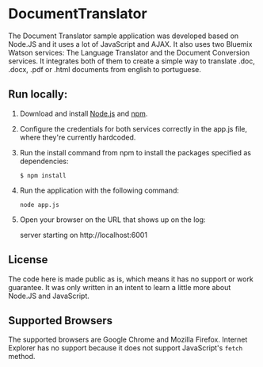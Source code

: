 # DocumentTranslator
The Document Translator sample application was developed based on Node.JS and it uses a lot of JavaScript and AJAX. It also uses two Bluemix Watson services: The Language Translator and the Document Conversion services. It integrates both of them to create a simple way to translate .doc, .docx, .pdf or .html documents from english to portuguese.

## Run locally:


1. Download and install [Node.js](http://nodejs.org/) and [npm](https://www.npmjs.com/).


2. Configure the credentials for both services correctly in the app.js file, where they're currently hardcoded.

3. Run the install command from npm to install the packages specified as dependencies:
 
	```node
    $ npm install
    ```

4. Run the application with the following command:

    ```node
    node app.js
    ```
	
5. Open your browser on the URL that shows up on the log:

    server starting on http://localhost:6001

## License

The code here is made public as is, which means it has no support or work guarantee. It was only written in an intent to learn a little more about Node.JS and JavaScript.
	

## Supported Browsers

The supported browsers are Google Chrome and Mozilla Firefox. Internet Explorer has no support because it does not support JavaScript's ```fetch``` method.
